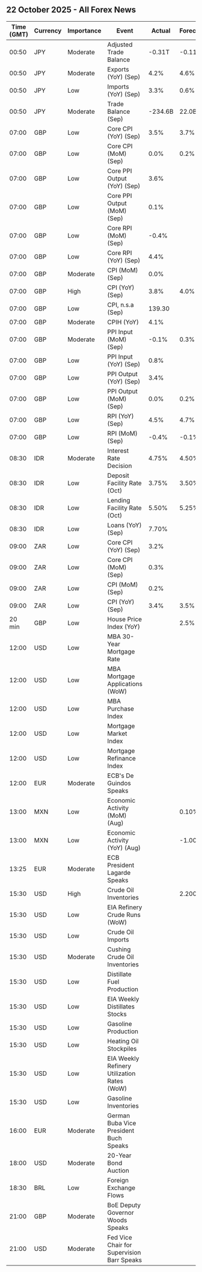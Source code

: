 ## 22 October 2025 - All Forex News

| Time (GMT) | Currency | Importance | Event | Actual | Forecast | Previous |
|------|----------|------------|-------|--------|----------|----------|
| 00:50 | JPY | Moderate | Adjusted Trade Balance | -0.31T | -0.11T | -0.15T |
| 00:50 | JPY | Moderate | Exports (YoY) (Sep) | 4.2% | 4.6% | -0.1% |
| 00:50 | JPY | Low | Imports (YoY) (Sep) | 3.3% | 0.6% | -5.2% |
| 00:50 | JPY | Moderate | Trade Balance (Sep) | -234.6B | 22.0B | -242.8B |
| 07:00 | GBP | Low | Core CPI (YoY) (Sep) | 3.5% | 3.7% | 3.6% |
| 07:00 | GBP | Low | Core CPI (MoM) (Sep) | 0.0% | 0.2% | 0.3% |
| 07:00 | GBP | Low | Core PPI Output (YoY) (Sep) | 3.6% |  | 1.9% |
| 07:00 | GBP | Low | Core PPI Output (MoM) (Sep) | 0.1% |  | 0.4% |
| 07:00 | GBP | Low | Core RPI (MoM) (Sep) | -0.4% |  | 0.4% |
| 07:00 | GBP | Low | Core RPI (YoY) (Sep) | 4.4% |  | 4.4% |
| 07:00 | GBP | Moderate | CPI (MoM) (Sep) | 0.0% |  | 0.3% |
| 07:00 | GBP | High | CPI (YoY) (Sep) | 3.8% | 4.0% | 3.8% |
| 07:00 | GBP | Low | CPI, n.s.a (Sep) | 139.30 |  | 139.30 |
| 07:00 | GBP | Moderate | CPIH (YoY) | 4.1% |  | 4.1% |
| 07:00 | GBP | Moderate | PPI Input (MoM) (Sep) | -0.1% | 0.3% | 1.1% |
| 07:00 | GBP | Low | PPI Input (YoY) (Sep) | 0.8% |  | 0.7% |
| 07:00 | GBP | Low | PPI Output (YoY) (Sep) | 3.4% |  | 1.1% |
| 07:00 | GBP | Low | PPI Output (MoM) (Sep) | 0.0% | 0.2% | 0.6% |
| 07:00 | GBP | Low | RPI (YoY) (Sep) | 4.5% | 4.7% | 4.6% |
| 07:00 | GBP | Low | RPI (MoM) (Sep) | -0.4% | -0.1% | 0.4% |
| 08:30 | IDR | Moderate | Interest Rate Decision | 4.75% | 4.50% | 4.75% |
| 08:30 | IDR | Low | Deposit Facility Rate (Oct) | 3.75% | 3.50% | 3.75% |
| 08:30 | IDR | Low | Lending Facility Rate (Oct) | 5.50% | 5.25% | 5.50% |
| 08:30 | IDR | Low | Loans (YoY) (Sep) | 7.70% |  | 7.56% |
| 09:00 | ZAR | Low | Core CPI (YoY) (Sep) | 3.2% |  | 3.1% |
| 09:00 | ZAR | Low | Core CPI (MoM) (Sep) | 0.3% |  | 0.1% |
| 09:00 | ZAR | Low | CPI (MoM) (Sep) | 0.2% |  | -0.1% |
| 09:00 | ZAR | Low | CPI (YoY) (Sep) | 3.4% | 3.5% | 3.3% |
| 20 min | GBP | Low | House Price Index (YoY) |  | 2.5% | 2.8% |
| 12:00 | USD | Low | MBA 30-Year Mortgage Rate |  |  | 6.42% |
| 12:00 | USD | Low | MBA Mortgage Applications (WoW) |  |  | -1.8% |
| 12:00 | USD | Low | MBA Purchase Index |  |  | 166.0 |
| 12:00 | USD | Low | Mortgage Market Index |  |  | 317.2 |
| 12:00 | USD | Low | Mortgage Refinance Index |  |  | 1,168.0 |
| 12:00 | EUR | Moderate | ECB's De Guindos Speaks |  |  |  |
| 13:00 | MXN | Low | Economic Activity (MoM) (Aug) |  | 0.10% | -0.90% |
| 13:00 | MXN | Low | Economic Activity (YoY) (Aug) |  | -1.00% | -1.10% |
| 13:25 | EUR | Moderate | ECB President Lagarde Speaks |  |  |  |
| 15:30 | USD | High | Crude Oil Inventories |  | 2.200M | 3.524M |
| 15:30 | USD | Low | EIA Refinery Crude Runs (WoW) |  |  | -1.167M |
| 15:30 | USD | Low | Crude Oil Imports |  |  | -1.754M |
| 15:30 | USD | Moderate | Cushing Crude Oil Inventories |  |  | -0.703M |
| 15:30 | USD | Low | Distillate Fuel Production |  |  | -0.577M |
| 15:30 | USD | Low | EIA Weekly Distillates Stocks |  |  | -4.529M |
| 15:30 | USD | Low | Gasoline Production |  |  | -0.394M |
| 15:30 | USD | Low | Heating Oil Stockpiles |  |  | -0.519M |
| 15:30 | USD | Low | EIA Weekly Refinery Utilization Rates (WoW) |  |  | -6.7% |
| 15:30 | USD | Low | Gasoline Inventories |  |  | -0.267M |
| 16:00 | EUR | Moderate | German Buba Vice President Buch Speaks |  |  |  |
| 18:00 | USD | Moderate | 20-Year Bond Auction |  |  | 4.613% |
| 18:30 | BRL | Low | Foreign Exchange Flows |  |  | 0.738B |
| 21:00 | GBP | Moderate | BoE Deputy Governor Woods Speaks |  |  |  |
| 21:00 | USD | Moderate | Fed Vice Chair for Supervision Barr Speaks |  |  |  |
